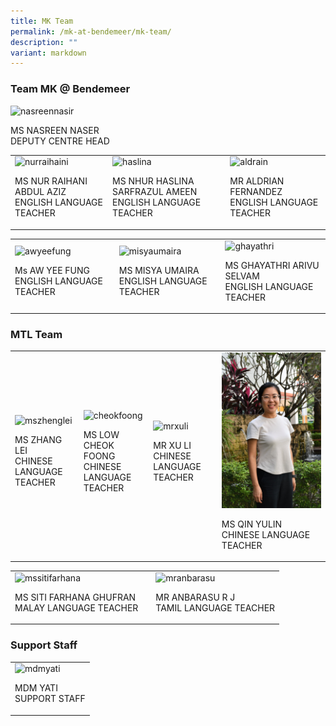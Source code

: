 ```yaml
---
title: MK Team
permalink: /mk-at-bendemeer/mk-team/
description: ""
variant: markdown
---
```

<h3>Team MK @ Bendemeer</h3>
<div class="isomer-image-wrapper"><img style="width: 40%;" height="auto" width="100%" alt="nasreennasir" src="https://file.for.edu.sg/nasreennasir.JPG"></div>
<p>MS NASREEN NASER<br>
DEPUTY CENTRE HEAD</p>
<table>
  <tbody>
    <tr>
      <td rowspan="1" colspan="1">
        <div class="isomer-image-wrapper"><img style="width: 90%;" height="auto" width="100%" alt="nurraihaini" src="https://file.for.edu.sg/nurraihaini.JPG"></div>
        <p>MS NUR RAIHANI ABDUL AZIZ<br>
        ENGLISH LANGUAGE TEACHER</p>
      </td>
      <td rowspan="1" colspan="1">
        <div class="isomer-image-wrapper"><img style="width: 90%;" height="auto" width="100%" alt="haslina" src="https://file.for.edu.sg/haslina.JPG"></div>
        <p>MS NHUR HASLINA SARFRAZUL AMEEN<br>
        ENGLISH LANGUAGE TEACHER</p>
      </td>
      <td rowspan="1" colspan="1">
        <div class="isomer-image-wrapper"><img style="width: 90%;" height="auto" width="100%" alt="aldrain" src="https://file.for.edu.sg/aldrain.JPG"></div>
        <p>MR ALDRIAN FERNANDEZ<br>
        ENGLISH LANGUAGE TEACHER</p>
      </td>
    </tr>
  </tbody>
</table>
<table>
  <tbody>
    <tr>
      <td rowspan="1" colspan="1">
        <div class="isomer-image-wrapper"><img style="width: 90%;" height="auto" width="100%" alt="awyeefung" src="https://file.for.edu.sg/awyeefung.JPG"></div>
        <p>Ms AW YEE FUNG<br>
        ENGLISH LANGUAGE TEACHER</p>
      </td>
      <td rowspan="1" colspan="1">
        <div class="isomer-image-wrapper"><img style="width: 90%;" height="auto" width="100%" alt="misyaumaira" src="https://file.for.edu.sg/misyaumaira.JPG"></div>
        <p>MS MISYA UMAIRA<br>
        ENGLISH LANGUAGE TEACHER</p>
      </td>
      <td rowspan="1" colspan="1">
        <div class="isomer-image-wrapper"><img style="width: 100%" height="auto" width="100%" alt="ghayathri" src="https://file.for.edu.sg/ghayathri.JPG"></div>
        <p>MS GHAYATHRI ARIVU SELVAM<br>
        ENGLISH LANGUAGE TEACHER</p>
      </td>
    </tr>
  </tbody>
</table>
<h3>MTL Team</h3>
<table>
  <tbody>
    <tr>
      <td rowspan="1" colspan="1">
        <div class="isomer-image-wrapper"><img style="width: 90%;" height="auto" width="100%" alt="mszhenglei" src="https://file.for.edu.sg/mszhenglei.JPG"></div>
        <p>MS ZHANG LEI<br>
        CHINESE LANGUAGE TEACHER</p>
      </td>
      <td rowspan="1" colspan="1">
        <div class="isomer-image-wrapper"><img style="width: 90%;" height="auto" width="100%" alt="cheokfoong" src="https://file.for.edu.sg/mslowchokfong.jpeg"></div>
        <p>MS LOW CHEOK FOONG<br>
        CHINESE LANGUAGE TEACHER</p>
      </td>
      <td rowspan="1" colspan="1">
        <div class="isomer-image-wrapper"><img style="width: 90%;" height="auto" width="100%" alt="mrxuli" src="https://file.for.edu.sg/mrxuli.JPG"></div>
        <p>MR XU LI<br>
        CHINESE LANGUAGE TEACHER</p>
      </td>
      <td rowspan="1" colspan="1">
        <div class="isomer-image-wrapper"><img style="width: 100%" height="auto" width="100%" alt="WhatsApp_Image_2024_01_18_at_10_34_54" src="/images/WhatsApp_Image_2024_01_18_at_10_34_54.jpeg"></div>
        <p>MS QIN YULIN<br>
        CHINESE LANGUAGE TEACHER</p>
      </td>
    </tr>
  </tbody>
</table>
<table>
  <tbody>
    <tr>
      <td rowspan="1" colspan="1">
        <div class="isomer-image-wrapper"><img style="width: 90%;" height="auto" width="100%" alt="mssitifarhana" src="https://file.for.edu.sg/mssitifarhana.JPG"></div>
        <p>MS SITI FARHANA GHUFRAN<br>
        MALAY LANGUAGE TEACHER</p>
      </td>
      <td rowspan="1" colspan="1"></td>
      <td rowspan="1" colspan="1">
        <div class="isomer-image-wrapper"><img style="width: 90%;" height="auto" width="100%" alt="mranbarasu" src="https://file.for.edu.sg/mranbarasu.JPG"></div>
        <p>MR ANBARASU R J<br>
        TAMIL LANGUAGE TEACHER</p>
      </td>
    </tr>
  </tbody>
</table>
<h3>Support Staff</h3>
<table>
  <tbody>
    <tr>
      <td rowspan="1" colspan="1">
        <div class="isomer-image-wrapper"><img style="width: 40%;" height="auto" width="100%" alt="mdmyati" src="https://file.for.edu.sg/mdmyati.JPG"></div>
        <p>MDM YATI<br>
        SUPPORT STAFF</p>
      </td>
    </tr>
  </tbody>
</table>